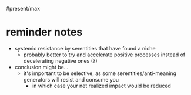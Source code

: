 #present/max 

# reminder notes
- systemic resistance by serentities that have found a niche
	- probably better to try and accelerate positive processes instead of decelerating negative ones (?)
- conclusion might be...
	- it's important to be selective, as some serentities/anti-meaning generators will resist and consume you
		- in which case your net realized impact would be reduced